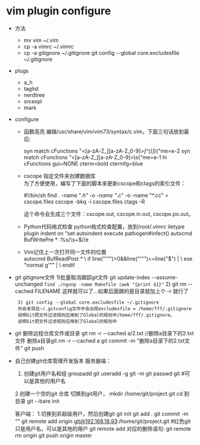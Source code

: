 vim plugin configure
===================

* 方法
    * mv vim ~/.vim
    * cp -a vimrc ~/.vimrc
    * cp -a gitignore ~/.gitignore
      git config --global core.excludesfile ~/.gitignore

* plugs
    * a_h
    * taglist
    * nerdtree
    * srcexpl
    * mark

* configure
    * 函数高亮     编辑/usr/share/vim/vim73/syntax/c.vim，下面三句话放到最后:

        syn match cFunctions "\<[a-zA-Z_][a-zA-Z_0-9]*\>[^()]*)("me=e-2
        syn match cFunctions "\<[a-zA-Z_][a-zA-Z_0-9]*\>\s*("me=e-1
        hi cFunctions gui=NONE cterm=bold  ctermfg=blue

    * cscope 指定文件夹创建数据库       
    为了方便使用，编写了下面的脚本来更新cscope和ctags的索引文件：

        \#!/bin/sh
        find . -name "*.h" -o -name "*.c" -o -name "*.cc" > cscope.files
        cscope -bkq -i cscope.files
        ctags -R

        这个命令会生成三个文件：cscope.out, cscope.in.out, cscope.po.out。

    * Python代码格式检查
        python格式检查配置，放到/root/.vimrc
              iletype plugin indent on
                        "set autoindent
                                  execute pathogen#infect()
              autocmd BufWritePre * :%s/\s\+$//e

    * Vim记住上一次打开同一文件的位置          
        autocmd BufReadPost *
        \ if line("'\"")>0&&line("'\"")<=line("$") |
        \ exe "normal g'\"" |
        \ endif

* git gitignore文件
       1)批量取消跟踪git文件
       git  update-index  --assume-unchanged  `find ./ngunp -name Makefile |awk "{print $1}"`
       2) git rm --cached FILENAME
       这样就可以了…如果后面跟的是目录就加上个 -r  就行了

       3) git config --global core.excludesfile ~/.gitignore
       你会发现在~/.gitconfig文件中会出现excludesfile = /home/fff/.gitignore
       说明Git把文件过滤规则应用到了Global的规则中/home/fff/.gitignore。
       说明Git把文件过滤规则应用到了Global的规则中


* git 删除远程仓库文件或目录
    git rm -r --cached a/2.txt //删除a目录下的2.txt文件   删除a目录git rm -r --cached a
    git commit -m "删除a目录下的2.txt文件"
    git push

* 自己创建git仓库管理开发版本
    服务器端：
    1. 创建git用户名和组
    groupadd git
    useradd -g git -m git
    passwd git
    #可以是其他的用户名

    2.创建一个空的git 仓库
    切换到git用户，
    mkdir /home/git/project.git
    cd 到目录
    git --bare init

    客户端：
    1.切换到非超级用户，然后创建git
    git init
    git add .
    git commit -m ""
    git remote  add origin git@192.168.18.93:/home/git/project.git     #红色git只是用户名，可以是其他的用户
    git remote add 对应的删除语句:      git remote rm origin
    git push origin master


